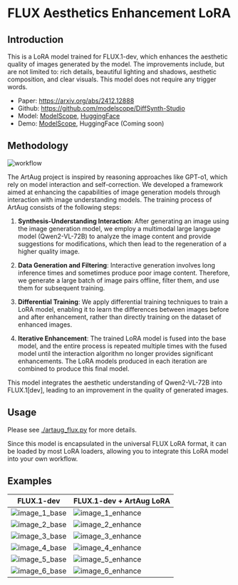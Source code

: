 # FLUX Aesthetics Enhancement LoRA

## Introduction

This is a LoRA model trained for FLUX.1-dev, which enhances the aesthetic quality of images generated by the model. The improvements include, but are not limited to: rich details, beautiful lighting and shadows, aesthetic composition, and clear visuals. This model does not require any trigger words.

* Paper: https://arxiv.org/abs/2412.12888
* Github: https://github.com/modelscope/DiffSynth-Studio
* Model: [ModelScope](https://www.modelscope.cn/models/DiffSynth-Studio/ArtAug-lora-FLUX.1dev-v1), [HuggingFace](https://huggingface.co/ECNU-CILab/ArtAug-lora-FLUX.1dev-v1)
* Demo: [ModelScope](https://modelscope.cn/aigc/imageGeneration?tab=advanced&versionId=7228&modelType=LoRA&sdVersion=FLUX_1&modelUrl=modelscope%3A%2F%2FDiffSynth-Studio%2FArtAug-lora-FLUX.1dev-v1%3Frevision%3Dv1.0), HuggingFace (Coming soon)

## Methodology

![workflow](https://github.com/user-attachments/assets/cee969af-d49f-4480-911c-bedc1c095f9b)

The ArtAug project is inspired by reasoning approaches like GPT-o1, which rely on model interaction and self-correction. We developed a framework aimed at enhancing the capabilities of image generation models through interaction with image understanding models. The training process of ArtAug consists of the following steps:

1. **Synthesis-Understanding Interaction**: After generating an image using the image generation model, we employ a multimodal large language model (Qwen2-VL-72B) to analyze the image content and provide suggestions for modifications, which then lead to the regeneration of a higher quality image.
   
2. **Data Generation and Filtering**: Interactive generation involves long inference times and sometimes produce poor image content. Therefore, we generate a large batch of image pairs offline, filter them, and use them for subsequent training.

3. **Differential Training**: We apply differential training techniques to train a LoRA model, enabling it to learn the differences between images before and after enhancement, rather than directly training on the dataset of enhanced images.

4. **Iterative Enhancement**: The trained LoRA model is fused into the base model, and the entire process is repeated multiple times with the fused model until the interaction algorithm no longer provides significant enhancements. The LoRA models produced in each iteration are combined to produce this final model.

This model integrates the aesthetic understanding of Qwen2-VL-72B into FLUX.1[dev], leading to an improvement in the quality of generated images.

## Usage

Please see [./artaug_flux.py](./artaug_flux.py) for more details.

Since this model is encapsulated in the universal FLUX LoRA format, it can be loaded by most LoRA loaders, allowing you to integrate this LoRA model into your own workflow.

## Examples

|FLUX.1-dev|FLUX.1-dev + ArtAug LoRA|
|-|-|
|![image_1_base](https://github.com/user-attachments/assets/e1d5c505-b423-45fe-be01-25c2758f5417)|![image_1_enhance](https://github.com/user-attachments/assets/335908e3-d0bd-41c2-9d99-d10528a2d719)|
|![image_2_base](https://github.com/user-attachments/assets/7f38e8d4-3c62-492e-bd96-be60f0855037)|![image_2_enhance](https://github.com/user-attachments/assets/ae3a1daf-7a7c-44fd-bdbc-1d2a83bc3de3)|
|![image_3_base](https://github.com/user-attachments/assets/e2ae4879-9202-45d6-9df7-fbcbd2093d19)|![image_3_enhance](https://github.com/user-attachments/assets/4df6e5b9-65de-408b-88c6-51db39aad801)|
|![image_4_base](https://github.com/user-attachments/assets/dbc65387-60df-4a18-b1bb-45eaa5be5c1d)|![image_4_enhance](https://github.com/user-attachments/assets/fc19860d-3e28-468b-b013-8745255ac6db)|
|![image_5_base](https://github.com/user-attachments/assets/bb65c1ba-c0c6-4d3b-b3ef-bdbbb5f03a48)|![image_5_enhance](https://github.com/user-attachments/assets/03570c62-9a0b-428f-8c86-6e01c1421202)|
|![image_6_base](https://github.com/user-attachments/assets/18e9a4e7-2afd-4ca9-bc49-7736042c25dc)|![image_6_enhance](https://github.com/user-attachments/assets/aa73571f-098a-4e65-9eda-b9729ba379cd)|
